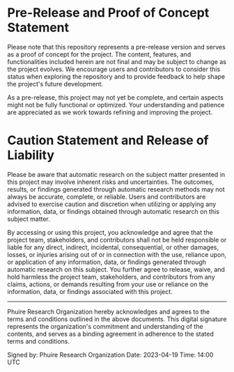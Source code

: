 # Pre-Release and Proof of Concept Statement

Please note that this repository represents a pre-release version and serves as a proof of concept for the project. The content, features, and functionalities included herein are not final and may be subject to change as the project evolves. We encourage users and contributors to consider this status when exploring the repository and to provide feedback to help shape the project's future development.

As a pre-release, this project may not yet be complete, and certain aspects might not be fully functional or optimized. Your understanding and patience are appreciated as we work towards refining and improving the project.

# Caution Statement and Release of Liability

Please be aware that automatic research on the subject matter presented in this project may involve inherent risks and uncertainties. The outcomes, results, or findings generated through automatic research methods may not always be accurate, complete, or reliable. Users and contributors are advised to exercise caution and discretion when utilizing or applying any information, data, or findings obtained through automatic research on this subject matter.

By accessing or using this project, you acknowledge and agree that the project team, stakeholders, and contributors shall not be held responsible or liable for any direct, indirect, incidental, consequential, or other damages, losses, or injuries arising out of or in connection with the use, reliance upon, or application of any information, data, or findings generated through automatic research on this subject. You further agree to release, waive, and hold harmless the project team, stakeholders, and contributors from any claims, actions, or demands resulting from your use or reliance on the information, data, or findings associated with this project.

---

Phuire Research Organization hereby acknowledges and agrees to the terms and conditions outlined in the above documents. This digital signature represents the organization's commitment and understanding of the contents, and serves as a binding agreement in adherence to the stated terms and conditions.

Signed by: Phuire Research Organization
Date: 2023-04-19
Time: 14:00 UTC